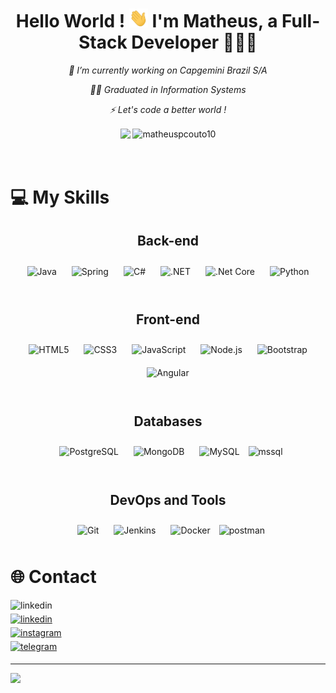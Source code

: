 # <div align="center">Hello World ! <img src="https://github.com/MatheusPcouto10/MatheusPcouto10/blob/main/imagens-github-profile/Hi.gif" width="30px" height="30px"/> I'm Matheus, a Full-Stack Developer 👨‍💻🚀 </div>

_<div align="center">🏢 I’m currently working on Capgemini Brazil S/A </div>_

_<div align="center">🧑‍🎓 Graduated in Information Systems</div>_

_<div align="center">⚡ Let's code a better world !</div>_

 <div align="center" >
    <img width="300" align="center" src="https://github-readme-stats.vercel.app/api/top-langs/?username=MatheusPcouto10&hide=html&layout=compact&bg_color=0D1117&title_color=FFEB00&text_color=BC7D10&hide_border=true" />
    <img align="center" width="360" height="188" src="https://github-readme-streak-stats.herokuapp.com?user=matheuspcouto10&hide_border=true&date_format=j%20M%5B%20Y%5D&background=0D1117&sideLabels=BC7D10&ring=FFEB00&stroke=BC7D10&fire=DD2727&currStreakNum=DD2727&currStreakLabel=DD2727&dates=BC7D10&sideNums=DD2727" alt="matheuspcouto10" />
 </div>

<br/>

</td></tr></table style="border: none">

<br/>

# :computer: My Skills

<div align="center">
    
      
<div align="center">  
<h2><b>Back-end</b></h2>
<img style="margin: 10px" src="https://profilinator.rishav.dev/skills-assets/java-original-wordmark.svg" alt="Java" height="50" />  
<img style="margin: 10px" src="https://profilinator.rishav.dev/skills-assets/springio-icon.svg" alt="Spring" height="50" />  
<img style="margin: 10px" src="https://profilinator.rishav.dev/skills-assets/csharp-original.svg" alt="C#" height="50" />  
<img style="margin: 10px" src="https://profilinator.rishav.dev/skills-assets/dot-net-original-wordmark.svg" alt=".NET" height="50" />  
<img style="margin: 10px" src="https://profilinator.rishav.dev/skills-assets/dotnetcore.png" alt=".Net Core" height="50" />  
<img style="margin: 10px" src="https://profilinator.rishav.dev/skills-assets/python-original.svg" alt="Python" height="50" />  
</div>

<br>

<div align="center">  
<h2><b>Front-end</b></h2>
<img style="margin: 10px" src="https://profilinator.rishav.dev/skills-assets/html5-original-wordmark.svg" alt="HTML5" height="50" />  
<img style="margin: 10px" src="https://profilinator.rishav.dev/skills-assets/css3-original-wordmark.svg" alt="CSS3" height="50" />  
<img style="margin: 10px" src="https://profilinator.rishav.dev/skills-assets/javascript-original.svg" alt="JavaScript" height="50" />  
<img style="margin: 10px" src="https://profilinator.rishav.dev/skills-assets/nodejs-original-wordmark.svg" alt="Node.js" height="50" />  
<img style="margin: 10px" src="https://profilinator.rishav.dev/skills-assets/bootstrap-plain.svg" alt="Bootstrap" height="50" />  
<img style="margin: 10px" src="https://profilinator.rishav.dev/skills-assets/angularjs-original.svg" alt="Angular" height="50" />  
</div>

<br>

<div align="center">  
<h2><b>Databases</b></h2>
<img style="margin: 10px" src="https://profilinator.rishav.dev/skills-assets/postgresql-original-wordmark.svg" alt="PostgreSQL" height="50" />  
<img style="margin: 10px" src="https://profilinator.rishav.dev/skills-assets/mongodb-original-wordmark.svg" alt="MongoDB" height="50" />  
<img style="margin: 10px" src="https://profilinator.rishav.dev/skills-assets/mysql-original-wordmark.svg" alt="MySQL" height="50" />  
<img src="https://www.svgrepo.com/show/303229/microsoft-sql-server-logo.svg" alt="mssql" width="40" height="40"/>
</div>

<br>

<div align="center">  
<h2><b>DevOps and Tools</b></h2>
<img style="margin: 10px" src="https://profilinator.rishav.dev/skills-assets/git-scm-icon.svg" alt="Git" height="50" />  
<img style="margin: 10px" src="https://profilinator.rishav.dev/skills-assets/jenkins-icon.svg" alt="Jenkins" height="50" />  
<img style="margin: 10px" src="https://profilinator.rishav.dev/skills-assets/docker-original-wordmark.svg" alt="Docker" height="50" /> 
<img src="https://www.vectorlogo.zone/logos/getpostman/getpostman-icon.svg" alt="postman" height="50"/> </a>
</div>

 </div>

# :globe_with_meridians: Contact

<div align="left">
<div>
<img src=https://img.shields.io/badge/matheuspcouto70@gmail.com-%23F85143.svg?&style=for-the-badge&logo=gmail&logoColor=white alt=linkedin style="margin-bottom: 5px;" />
</a>
</div>
<div>
<a href="https://linkedin.com/in/matheuspcouto" target="_blank">
<img src=https://img.shields.io/badge/linkedin-%231E77B5.svg?&style=for-the-badge&logo=linkedin&logoColor=white alt=linkedin style="margin-bottom: 5px;" />
</a>
</div>
<div>
<a href="https://instagram.com/matheuspcouto" target="_blank">
<img src=https://img.shields.io/badge/instagram-%23450034.svg?&style=for-the-badge&logo=instagram&logoColor=white alt=instagram style="margin-bottom: 5px;" />
</a> 
</div> 
<div>
<a href="https://t.me/MatheusPcouto" target="_blank">
<img src=https://img.shields.io/badge/telegram-%231E77B5.svg?&style=for-the-badge&logo=telegram&logoColor=9cf alt=telegram style="margin-bottom: 5px;" />
</a> 
</div> 
</div>

---

![](https://komarev.com/ghpvc/?username=MatheusPcouto10&color=blue&style=for-the-badge&label=Visits)
